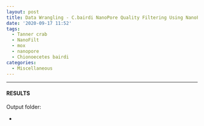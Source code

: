 ```yaml
---
layout: post
title: Data Wrangling - C.bairdi NanoPore Quality Filtering Using NanoFilt on Mox
date: '2020-09-17 11:52'
tags: 
  - Tanner crab
  - NanoFilt
  - mox
  - nanopore
  - Chionoecetes bairdi
categories: 
  - Miscellaneous
---
```




---

#### RESULTS

Output folder:

- []()

